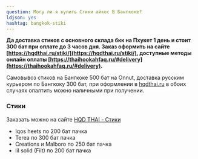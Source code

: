```yaml
---
question: Могу ли я купить Cтики айкос В Бангкоке?
ldjson: yes 
hashtag: bangkok-stiki
---
```


**Да доставка стиков  с основного склада бкк на Пхукет 1 день и стоит 300 бат при оплате до 3 часов дня. Заказ оформить на сайте [https://hqdthai.ru/stiki/](https://hqdthai.ru/stiki/), доступные методы онлайн оплаты [https://thaihookahfaq.ru/#delivery](https://thaihookahfaq.ru/#delivery).**


Самовывоз стиков на Бангкоке 500 бат на Onnut, доставка русским курьером по Бангкоку 300 бат, при оформлении в  [hqdthai.ru](https://hqdthai.ru) в обоих случаях опалтить можно наличными при получении.

### Стики 

Заказать можно на сайте [HQD THAI - Стики](https://hqdthai.ru/stiki/iqosstiki/)

* Iqos heets по 200 бат пачка
* Terea по 300 бат пачка 
* Creations и Malboro по 250 бат пачка
* lil solid (Fiit) по 200 бат пачка 




